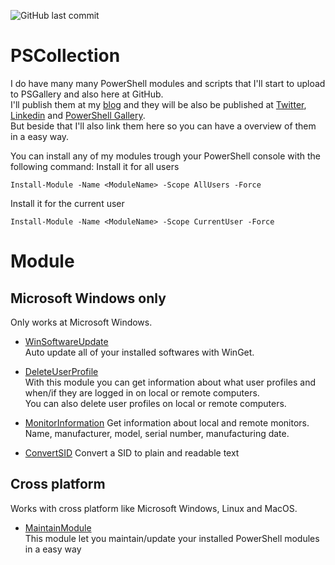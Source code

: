 ![GitHub last commit](https://img.shields.io/github/last-commit/rstolpe/PSCollection?style=plastic) 
  
# PSCollection
I do have many many PowerShell modules and scripts that I'll start to upload to PSGallery and also here at GitHub.  
I'll publish them at my [blog](https://stolpe.io) and they will be also be published at [Twitter](https://twitter.com/rstolpes), [Linkedin](https://www.linkedin.com/in/rstolpe/) and [PowerShell Gallery](https://www.powershellgallery.com/profiles/rstolpe).  
But beside that I'll also link them here so you can have a overview of them in a easy way.  
  
You can install any of my modules trough your PowerShell console with the following command:
Install it for all users
```
Install-Module -Name <ModuleName> -Scope AllUsers -Force
```
Install it for the current user
```
Install-Module -Name <ModuleName> -Scope CurrentUser -Force
```
  
# Module
## Microsoft Windows only
Only works at Microsoft Windows.

- [WinSoftwareUpdate](https://github.com/rstolpe/WinSoftwareUpdate)  
    Auto update all of your installed softwares with WinGet. 
  
- [DeleteUserProfile](https://github.com/rstolpe/DeleteUserProfile)  
    With this module you can get information about what user profiles and when/if they are logged in on local or remote computers.  
    You can also delete user profiles on local or remote computers.  
  
- [MonitorInformation](https://github.com/rstolpe/MonitorInformation)
    Get information about local and remote monitors. Name, manufacturer, model, serial number, manufacturing date.
  
- [ConvertSID](https://github.com/rstolpe/ConvertSID)
    Convert a SID to plain and readable text

## Cross platform
Works with cross platform like Microsoft Windows, Linux and MacOS.  
  
- [MaintainModule](https://github.com/rstolpe/MaintainModule)  
    This module let you maintain/update your installed PowerShell modules in a easy way